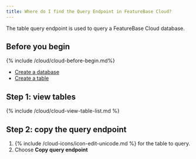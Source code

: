 ```yaml
---
title: Where do I find the Query Endpoint in FeatureBase Cloud?
---
```


The table query endpoint is used to query a FeatureBase Cloud database.

## Before you begin

{% include /cloud/cloud-before-begin.md%}
* [Create a database](/cloud/cloud-databases/cloud-db-create)
* [Create a table](/cloud/cloud-tables/cloud-table-create)

## Step 1: view tables

{% include /cloud/cloud-view-table-list.md %}

## Step 2: copy the query endpoint

1. {% include /cloud-icons/icon-edit-unicode.md %} for the table to query.
2. Choose **Copy query endpoint**